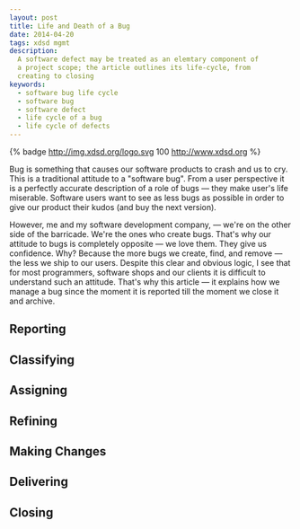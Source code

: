 ```yaml
---
layout: post
title: Life and Death of a Bug
date: 2014-04-20
tags: xdsd mgmt
description:
  A software defect may be treated as an elemtary component of
  a project scope; the article outlines its life-cycle, from
  creating to closing
keywords:
  - software bug life cycle
  - software bug
  - software defect
  - life cycle of a bug
  - life cycle of defects
---
```


{% badge http://img.xdsd.org/logo.svg 100 http://www.xdsd.org %}

Bug is something that causes our software products to crash and us to cry.
This is a traditional attitude to a "software bug". From a user perspective
it is a perfectly accurate description of a role of bugs &mdash; they make
user's life miserable. Software users want to see as less bugs as possible
in order to give our product their kudos (and buy the next version).

However, me and my software development company, &mdash; we're on the other side
of the barricade. We're the ones who create bugs. That's why our attitude
to bugs is completely opposite &mdash; we love them. They give us confidence.
Why? Because the more bugs we create, find, and remove &mdash; the less we ship to our users.
Despite this clear and obvious logic, I see that for most programmers,
software shops and our clients it is difficult to understand such an attitude.
That's why this article &mdash; it explains how we manage a bug since the
moment it is reported till the moment we close it and archive.

<!--more-->

## Reporting

## Classifying

## Assigning

## Refining

## Making Changes

## Delivering

## Closing
